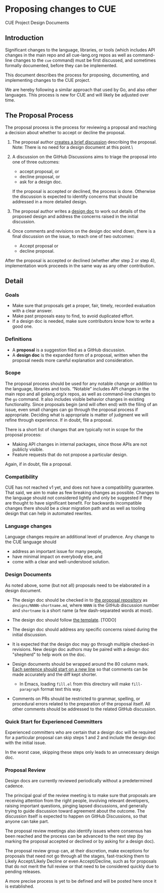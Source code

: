 # Proposing changes to CUE
CUE Project Design Documents


## Introduction

Significant changes to the language, libraries, or tools
(which includes API changes in the main repo and all cue-lang.org repos
as well as command-line changes to the `cue` command)
must be first discussed, and sometimes formally documented,
before they can be implemented.

This document describes the process for proposing, documenting, and
implementing changes to the CUE project.

We are hereby following a similar approach that used by Go, and also other
languages. This process is new for CUE and will likely be adjusted over
time.

## The Proposal Process

The proposal process is the process for reviewing a proposal and reaching
a decision about whether to accept or decline the proposal.

1. The proposal author [creates a brief discussion](https://github.com/cue-lang/cue/discussions/new?category=proposal) describing the proposal.\
   Note: There is no need for a design document at this point.\

2. A discussion on the GitHub Discussions aims to triage the proposal into one of three outcomes:
     - accept proposal, or
     - decline proposal, or
     - ask for a design doc.

   If the proposal is accepted or declined, the process is done.
   Otherwise the discussion is expected to identify concerns that
   should be addressed in a more detailed design.

3. The proposal author writes a [design doc](#design-documents) to work out details of the proposed
   design and address the concerns raised in the initial discussion.

4. Once comments and revisions on the design doc wind down, there is a final
   discussion on the issue, to reach one of two outcomes:
    - Accept proposal or
    - decline proposal.

After the proposal is accepted or declined (whether after step 2 or step 4),
implementation work proceeds in the same way as any other contribution.

## Detail

### Goals

- Make sure that proposals get a proper, fair, timely, recorded evaluation with
  a clear answer.
- Make past proposals easy to find, to avoid duplicated effort.
- If a design doc is needed, make sure contributors know how to write a good one.

### Definitions

- A **proposal** is a suggestion filed as a GitHub discussion.
- A **design doc** is the expanded form of a proposal, written when the
  proposal needs more careful explanation and consideration.

### Scope

The proposal process should be used for any notable change or addition to the
language, libraries and tools.
“Notable” includes API changes in the main repo and all golang.org/x repos,
as well as command-line changes to the `go` command.
It also includes visible behavior changes in existing functionality.
Since proposals begin (and will often end) with the filing of an issue, even
small changes can go through the proposal process if appropriate.
Deciding what is appropriate is matter of judgment we will refine through
experience.
If in doubt, file a proposal.

There is a short list of changes that are typically not in scope for the proposal process:

- Making API changes in internal packages, since those APIs are not publicly visible.
- Feature requests that do not propose a particular design.

Again, if in doubt, file a proposal.

### Compatibility

CUE has not reached v1 yet, and does not have a compatibility guarantee.
That said, we aim to make as few breaking changes as possible.
Changes to the language should not considered lightly and only be
suggested if they are thought to have significant benefit.
For backwards incompatible changes there should be a clear migration
path and as well as tooling design that can help in automated rewrites.

### Language changes

Language changes require an additional level of prudence.
Any change to the CUE language should

- address an important issue for many people,
- have minimal impact on everybody else, and
- come with a clear and well-understood solution.


### Design Documents

As noted above, some (but not all) proposals need to be elaborated in a design document.

- The design doc should be checked in to [the proposal repository](https://github.com/cue-lang/proposal/) as `designs/NNNN-shortname.md`,
where `NNNN` is the GitHub discussion number and `shortname` is a short name
(a few dash-separated words at most).

- The design doc should follow [the template](designs/TEMPLATE.md). [TODO]

- The design doc should address any specific concerns raised during the initial discussion.

- It is expected that the design doc may go through multiple checked-in revisions.
New design doc authors may be paired with a design doc "shepherd" to help work on the doc.

- Design documents should be wrapped around the 80 column mark.
[Each sentence should start on a new line](http://rhodesmill.org/brandon/2012/one-sentence-per-line/)
so that comments can be made accurately and the diff kept shorter.
  - In Emacs, loading `fill.el` from this directory will make `fill-paragraph` format text this way.

- Comments on PRs should be restricted to grammar, spelling,
or procedural errors related to the preparation of the proposal itself.
All other comments should be addressed to the related GitHub discussion.


### Quick Start for Experienced Committers

Experienced committers who are certain that a design doc will be
required for a particular proposal
can skip steps 1 and 2 and include the design doc with the initial issue.

In the worst case, skipping these steps only leads to an unnecessary design doc.

### Proposal Review

Design docs are currently reviewed periodically without a
predetermined cadence. 

The principal goal of the review meeting is to make sure that proposals
are receiving attention from the right people,
involving relevant developers, raising important questions,
pinging lapsed discussions, and generally trying to guide discussion
toward agreement about the outcome.
The discussion itself is expected to happen on GitHub Discussions,
so that anyone can take part.

The proposal review meetings also identify issues where
consensus has been reached and the process can be
advanced to the next step (by marking the proposal accepted
or declined or by asking for a design doc).

The proposal review group can, at their discretion, make exceptions for
proposals that need not go through all the stages, fast-tracking them
to Likely Accept/Likely Decline or even Accept/Decline, such as for
proposals that do not merit the full review or that need to be considered
quickly due to pending releases.

A more precise process is yet to be defined and will be posted here
once it is established.
